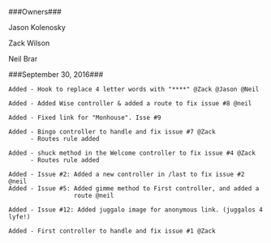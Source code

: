 ###Owners###

Jason Kolenosky

Zack Wilson

Neil Brar

###September 30, 2016###

    Added - Hook to replace 4 letter words with "****" @Zack @Jason @Neil

    Added - Added Wise controller & added a route to fix issue #8 @neil

    Added - Fixed link for "Monhouse". Isse #9

    Added - Bingo controller to handle and fix issue #7 @Zack
          - Routes rule added 

    Added - shuck method in the Welcome controller to fix issue #4 @Zack
          - Routes rule added

    Added - Issue #2: Added a new controller in /last to fix issue #2 @neil
    Added - Issue #5: Added gimme method to First controller, and added a 
                      route @neil 

    Added - Issue #12: Added juggalo image for anonymous link. (juggalos 4 lyfe!)

    Added - First controller to handle and fix issue #1 @Zack
